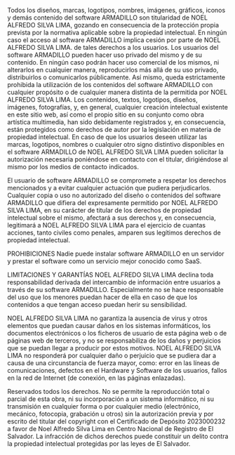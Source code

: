 Todos los diseños, marcas, logotipos, nombres, imágenes, gráficos, iconos y demás contenido del software ARMADILLO son titularidad de NOEL ALFREDO SILVA LIMA, gozando en consecuencia de la protección propia prevista por la normativa aplicable sobre la propiedad  intelectual. En ningún caso el acceso al software ARMADILLO implica cesión por parte de NOEL ALFREDO SILVA LIMA. de tales derechos a los usuarios. Los usuarios del software ARMADILLO pueden hacer uso privado del mismo y de su contenido. En ningún caso podrán hacer uso comercial de los mismos, ni alterarlos en cualquier manera, reproducirlos más allá de su uso privado, distribuirlos o comunicarlos públicamente. Así mismo, queda estrictamente prohibida la utilización de los contenidos del software ARMADILLO  con cualquier propósito o de cualquier manera distinta de la permitida por NOEL ALFREDO SILVA LIMA. Los contenidos, textos, logotipos, diseños, imágenes, fotografías, y, en general, cualquier creación intelectual existente en este sitio web, así como el propio sitio en su conjunto como obra artística multimedia, han sido debidamente registrados y, en consecuencia, están protegidos como derechos de autor por la legislación en materia de propiedad intelectual. En caso de que los usuarios deseen utilizar las marcas, logotipos, nombres o cualquier otro signo distintivo disponibles en el software ARMADILLO de NOEL ALFREDO SILVA LIMA pueden solicitar la autorización necesaria poniéndose en contacto con el titular, dirigiéndose al mismo por los medios de contacto indicados.

El usuario de software ARMADILLO se compromete a respetar los derechos mencionados y a evitar cualquier actuación que pudiera perjudicarlos. 
Cualquier copia o uso no autorizado del diseño o contenidos del software ARMADILLO que difiera del expresamente permitido por NOEL ALFREDO SILVA LIMA, 
en su carácter de titular de los derechos de propiedad intelectual sobre el mismo, afectará a sus derechos y, 
en consecuencia, legitimará a NOEL ALFREDO SILVA LIMA para el ejercicio de cuantas acciones, tanto civiles como penales, 
amparen sus legítimos derechos de propiedad intelectual.


PROHIBICIONES
Nadie puede instalar software ARMADILLO en un servidor y prestar el software como un servicio mejor conocido como SaaS.

LIMITACIONES Y GARANTÍAS
NOEL ALFREDO SILVA LIMA declina toda responsabilidad derivada del intercambio de información entre usuarios a través de su software ARMADILLO. 
Especialmente no se hace responsable del uso que los menores puedan hacer de ella en caso de que los contenidos a que tengan acceso puedan herir su sensibilidad.

NOEL ALFREDO SILVA LIMA no garantiza la ausencia de virus y otros elementos que puedan causar daños en los sistemas informáticos, 
los documentos electrónicos o los ficheros de usuario de esta página web o de páginas web de terceros, 
y no se responsabiliza de los daños y perjuicios que se puedan llegar a producir por estos motivos. 
NOEL ALFREDO SILVA LIMA no responderá por cualquier daño o perjuicio que se pudiera dar a causa de una circunstancia de fuerza mayor, 
como: error en las líneas de comunicaciones, defectos en el Hardware y Software de los usuarios, fallos en la red de Internet (de conexión, en las páginas enlazadas).


Reservados todos los derechos. 
No se permite la reproducción total o parcial de esta obra, ni su incorporación a un sistema informático, 
ni su transmisión en cualquier forma o por cualquier medio (electrónico, mecánico, fotocopia, grabación u otros) 
sin la autorización previa y por escrito del titular del copyright con el Certificado de Depósito 2023000232 a favor de Noel Alfredo Silva Lima en Centro Nacional de Registro de El Salvador. 
La infracción de dichos derechos puede constituir un delito contra la propiedad intelectual protegidas por las leyes de El Salvador.
